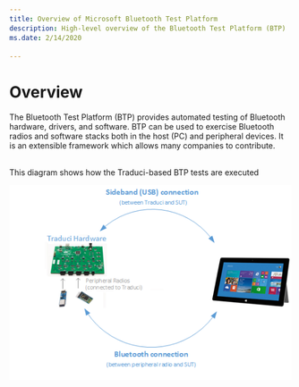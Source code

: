 ```yaml
---
title: Overview of Microsoft Bluetooth Test Platform
description: High-level overview of the Bluetooth Test Platform (BTP)
ms.date: 2/14/2020

---
```


# Overview

The Bluetooth Test Platform (BTP) provides automated testing of Bluetooth hardware, drivers, and software. BTP can be used to exercise Bluetooth radios and software stacks both in the host (PC) and peripheral devices. It is an extensible framework which allows many companies to contribute.


<br>This diagram shows how the Traduci-based BTP tests are executed

![Test Overview - Hardware View.](images/btp-hwOverview.png)


